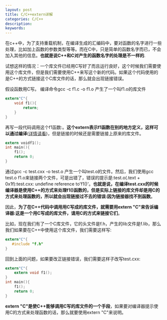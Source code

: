 ```yaml
---
layout: post
title: C/C++extern详解
categories: C/C++
description: 
keywords: 
---
```



在c++中，为了支持重载机制，在编译生成的汇编码中，要对函数的名字进行一些处理，比如加上函数的参数类型等等。而在C中，只是简单的函数名字而已，不会加入其他的信息。**也就是说C++和C对产生的函数名字的处理是不一样的**.

试想这样的情况：一个库文件已经用C写好了而且运行良好，这个时候我们需要使用这个库文件，但是我们需要使用C++来写这个新的代码。如果这个代码使用的是C++的方式链接这个C库文件的话，那么就会出现链接错误。

假设函数用C写。 编译命令gcc -c f1.c -o f1.o 产生了一个叫f1.o的库文件
```c
extern"C"{
    void f1(){
        return;
    }
}
```

再写一段代码调用这个f1函数:。**这个extern表示f1函数在别的地方定义，这样可以通过编译**([详情请看](https://www.tuicool.com/articles/32MzUj))，但是链接的时候还是需要链接上原来的库文件。
```c
extern voidf1();
int main(){
    f1();
    return 0;
}
```

通过gcc -c test.cxx -o test.o 产生一个叫test.o的文件。然后，我们使用gcc test.o f1.o来链接两个文件，可是出错了，错误的提示是:test.o(.text + 0x1f):test.cxx: undefine reference to'f1()'。**也就是说，在编译test.cxx的时候编译器是使用C++的方式来处理f1()函数的，但是实际上链接的库文件却是用C的方式来处理函数的，所以就会出现链接过不去的错误:因为链接器找不到函数**。

因此，**为了在C++代码中调用用C写成的库文件，就需要用extern "C"来告诉编译器:这是一个用C写成的库文件，请用C的方式来链接它们**。

比如，现在我们有了一个C库文件，它的头文件是f.h，产生的lib文件是f.lib，那么我们如果要在C++中使用这个库文件，我们需要这样写:
```c
extern"C"{
   #include "f.h"
}
```


回到上面的问题，如果要改正链接错误，我们需要这样子改写test.cxx:
```c
extern"C"{
    extern void f1();
}
int main(){
    f1();
    return 0;
}
```

**extern "C"是使C++能够调用C写的库文件的一个手段**，如果要对编译器提示使用C的方式来处理函数的话，那么就要使用extern "C"来说明。



